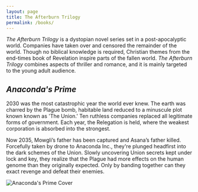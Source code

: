 ```yaml
---
layout: page
title: The Afterburn Trilogy
permalink: /books/
---
```


_The Afterburn Trilogy_ is a dystopian novel series set in a post-apocalyptic world. Companies have taken over and censored the remainder of the world. Though no biblical knowledge is required, Christian themes from the end-times book of Revelation inspire parts of the fallen world. _The Afterburn Trilogy_ combines aspects of thriller and romance, and it is mainly targeted to the young adult audience.

## <em>Anaconda's Prime</em>

2030 was the most catastrophic year the world ever knew. The earth was charred by the Plague bomb, habitable land reduced to a minuscule plot known known as 'The Union.' Ten ruthless companies replaced all legitimate forms of government. Each year, the Relegation is held, where the weakest corporation is absorbed into the strongest.

Now 2035, Mowgli’s father has been captured and Asana’s father killed. Forcefully taken by drone to Anaconda Inc., they're plunged headfirst into the dark schemes of the Union. Slowly uncovering Union secrets kept under lock and key, they realize that the Plague had more effects on the human genome than they originally expected. Only by banding together can they exact revenge and defeat their enemies.

![Anaconda's Prime Cover](https://i.imgur.com/mNtDD5U.jpg)
